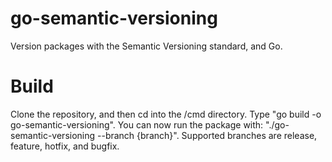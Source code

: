 # go-semantic-versioning
Version packages with the Semantic Versioning standard, and Go.

# Build
Clone the repository, and then cd into the /cmd directory. Type "go build -o go-semantic-versioning". You can now run the package with: "./go-semantic-versioning --branch {branch}". Supported branches are release, feature, hotfix, and bugfix.
